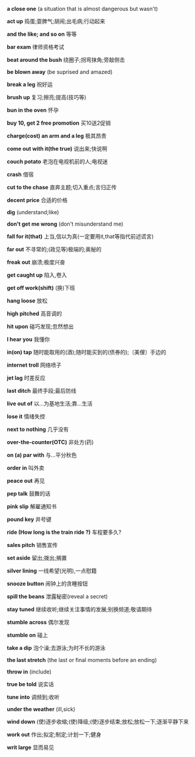 **a close one** (a situation that is almost dangerous but wasn't)

**act up** 捣蛋;耍脾气;胡闹;出毛病;行动起来

**and the like; and so on** 等等

**bar exam** 律师资格考试

**beat around the bush** 绕圈子;拐弯抹角;旁敲侧击

**be blown away** (be suprised and amazed)

**break a leg** 祝好运

**brush up** 复习;擦亮;提高(技巧等)

**bun in the oven** 怀孕

**buy 10, get 2 free promotion** 买10送2促销

**charge(cost) an arm and a leg** 极其昂贵

**come out with it(the true)** 说出来;快说啊

**couch potato** 老泡在电视机前的人;电视迷

**crash** 借宿

**cut to the chase** 直奔主题;切入重点;言归正传

**decent price** 合适的价格

**dig** (understand;like)

**don't get me wrong** (don't misunderstand me)

**fall for it(that)** 上当,信以为真(一定要用it,that等指代前述谎言)

**far out** 不寻常的;(政见等)极端的;奥秘的

**freak out** 崩溃;极度兴奋

**get caught up** 陷入,卷入

**get off work(shift)** (换)下班

**hang loose** 放松

**high pitched** 高音调的

**hit upon** 碰巧发现;忽然想出

**I hear you** 我懂你

**in(on) tap** 随时能取用的(酒);随时能买到的(债券的);〔美俚〕手边的

**internet troll** 网络喷子

**jet lag** 时差反应

**last ditch** 最终手段;最后防线

**live out of** 以...为基地生活;靠...生活

**lose it** 情绪失控

**next to nothing** 几乎没有

**over-the-counter(OTC)** 非处方(药)

**on (a) par with** 与...平分秋色

**order in** 叫外卖

**peace out** 再见

**pep talk** 鼓舞的话

**pink slip** 解雇通知书

**pound key** 井号键

**ride (How long is the train ride ?)** 车程要多久?

**sales pitch** 销售宣传

**set aside** 留出;拨出;搁置

**silver lining** 一线希望(光明),一点慰籍

**snooze button** 闹钟上的贪睡按钮

**spill the beans** 泄露秘密(reveal a secret)

**stay tuned** 继续收听;继续关注事情的发展;别换频道;敬请期待

**stumble across** 偶尔发现

**stumble on** 碰上

**take a dip** 泡个澡;去游泳;为时不长的游泳

**the last stretch** (the last or final moments before an ending)

**throw in** (include)

**true be told** 说实话

**tune into** 调频到;收听

**under the weather** (ill,sick)

**wind down** (使)逐步收缩;(使)降级;(使)逐步结束;放松;放松一下;逐渐平静下来

**work out** 作出;拟定;制定;计划一下;健身

**writ large** 显而易见